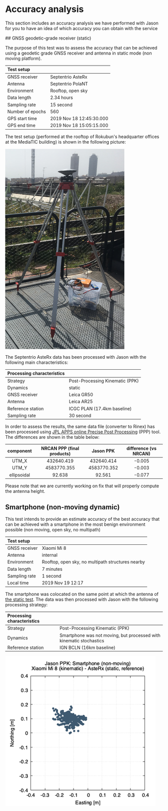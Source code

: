 # Accuracy analysis

This section includes an accuracy analysis we have performed with Jason for
you to have an idea of which accuracy you can obtain with the service

## GNSS geodetic-grade receiver (static)

The purpose of this test was to assess the accuracy that can be achieved using
a geodetic grade GNSS receiver and antenna in static mode (non moving platform).

|Test setup||
|:----|:------|
|GNSS receiver | Septentrio AsteRx|
|Antenna | Septentrio PolaNT |
|Environment | Rooftop, open sky|
|Data length |  2.34 hours |
|Sampling rate | 15 second |
|Number of epochs | 560 |
|GPS start time | 2019 Nov 18  12:45:30.000 |
|GPS end time | 2019 Nov 18  15:05:15.000 |

The test setup (performed at the rooftop of Rokubun's headquarter offices at the
MediaTIC building) is shown in the following picture:

![AsteRx test setup](images/septentrio_static_test_mediatic_updated.jpeg "AsteRx test setup")

The Septentrio AsteRx data has been processed with Jason with the following
main characteristics:

|Processing characteristics||
|:---|:---|
|Strategy| Post-Processing Kinematic (PPK)|
|Dynamics| static |
|GNSS receiver | Leica GR50 |
|Antenna | Leica AR25 |
|Reference station | ICGC PLAN (17.4km baseline) |
|Sampling rate | 30 second |

In order to assess the results, the same data file (converter to Rinex) has been
processed using [JPL APPS online Precise Post Processing](http://apps.gdgps.net/) (PPP) 
tool. The differences are shown in the table below:

|component| NRCAN PPP (final products) | Jason PPK | difference (vs NRCAN)|
|:---:|:---:|:----:|:----:|
| UTM_X   |    432640.419      | 432640.414   |    -0.005 |
| UTM_Y   |    4583770.355     |  4583770.352 |    -0.003 |
| ellipsoidal   |   92.638     | 92.561 |    -0.077 |

Please note that we are currently working on fix that will properly compute the antenna height.

## Smartphone (non-moving dynamic)

This test intends to provide an estimate accuracy of the best accuracy that can
be achieved with a smartphone in the most benign environment possible (non moving,
open sky, no multipath)

|Test setup||
|:----|:------|
|GNSS receiver | Xiaomi Mi 8 |
|Antenna | internal |
|Environment | Rooftop, open sky, no multipath structures nearby |
|Data length |  7 minutes |
|Sampling rate | 1 second |
|Local time | 2019 Nov 19  12:17 |

The smartphone was colocated on the same point at which the antenna of
[the static test](#gnss-geodetic-grade-receiver-static). The data was then
processed with Jason with the following processing strategy:

|Processing characteristics||
|:---|:---|
|Strategy| Post-Processing Kinematic (PPK)|
|Dynamics| Smartphone was not moving, but processed with kinematic stochastics |
|Reference station | IGN BCLN (16km baseline) |

![Easting/Northing error (smartphone dynamic)](images/mi8_ppk-kine_BCLN_enu.png "Easting/Northing error: Xiaomi Mi 8 (kinematic) - AsteRx(static)")
